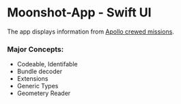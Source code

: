 # Moonshot-App - Swift UI

The app displays information from [Apollo crewed missions](https://en.wikipedia.org/wiki/List_of_Apollo_missions).  
### Major Concepts:
* Codeable, Identifable
* Bundle decoder
* Extensions
* Generic Types
* Geometery Reader
